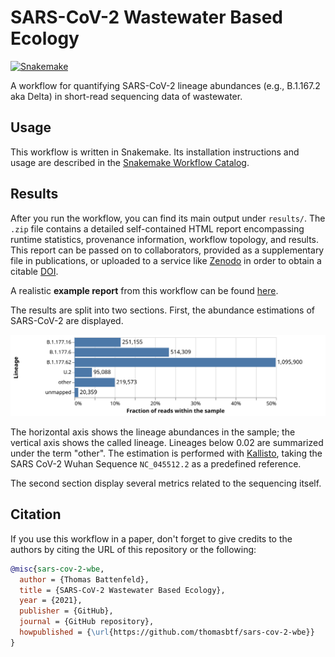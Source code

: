 # SARS-CoV-2 Wastewater Based Ecology

[![Snakemake](https://img.shields.io/badge/snakemake-≥6.11-brightgreen.svg)](https://snakemake.bitbucket.io)

A workflow for quantifying SARS-CoV-2 lineage abundances (e.g., B.1.167.2 aka Delta) in short-read sequencing data of wastewater.

## Usage

This workflow is written in Snakemake. Its installation instructions and usage are described in the [Snakemake Workflow Catalog](https://snakemake.github.io/snakemake-workflow-catalog/?usage=thomasbtf%2Fsars-cov-2-wbe).

## Results

After you run the workflow, you can find its main output under `results/`. The `.zip` file contains a detailed self-contained HTML report encompassing runtime statistics, provenance information, workflow topology, and results. This report can be passed on to collaborators, provided as a supplementary file in publications, or uploaded to a service like [Zenodo](https://zenodo.org) in order to obtain a citable [DOI](https://en.wikipedia.org/wiki/Digital_object_identifier).

A realistic **example report** from this workflow can be found [here](assets/wbe-report/report.html).

The results are split into two sections. First, the abundance estimations of SARS-CoV-2 are displayed.

![Lineage Abundances](assets/wbe-report/data/raw/28f5f08164a6ece92c9b5411abb289e6fac902627b8a9d98822b92bebe1b8f2f/test-sample.strains.kallisto.svg?raw=true)

The horizontal axis shows the lineage abundances in the sample; the vertical axis shows the called lineage. Lineages below 0.02 are summarized under the term "other".
The estimation is performed with [Kallisto](https://pachterlab.github.io/kallisto/about), taking the SARS CoV-2 Wuhan Sequence `NC_045512.2` as a predefined reference.

The second section display several metrics related to the sequencing itself.

## Citation

If you use this workflow in a paper, don't forget to give credits to the authors by citing the URL of this repository or the following:

```bibtex
@misc{sars-cov-2-wbe,
  author = {Thomas Battenfeld},
  title = {SARS-CoV-2 Wastewater Based Ecology},
  year = {2021},
  publisher = {GitHub},
  journal = {GitHub repository},
  howpublished = {\url{https://github.com/thomasbtf/sars-cov-2-wbe}}
}
```
